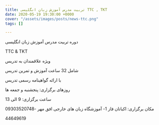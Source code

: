 ```yaml
---
title: تربیت مدرس آموزش زبان انگلیسی TTC , TKT
date: 2020-05-19 19:30:00 +0000
cover: "/assets/images/posts/news-ttc.png"
tags: []

---
```

دوره تربیت مدرس آموزش زبان انگلیسی

TTC & TKT

ویژه علاقمندان به تدریس

شامل 32 ساعت آموزش و تمرین تدریس

با ارائه گواهینامه رسمی تدریس

روزهای برگزاری: پنجشنبه و جمعه ها

ساعت برگزاری: 9 الی 13

مکان برگزاری: اکباتان فاز 1- آموزشگاه زبان های خارجی افق مهر -09303520748

44649619